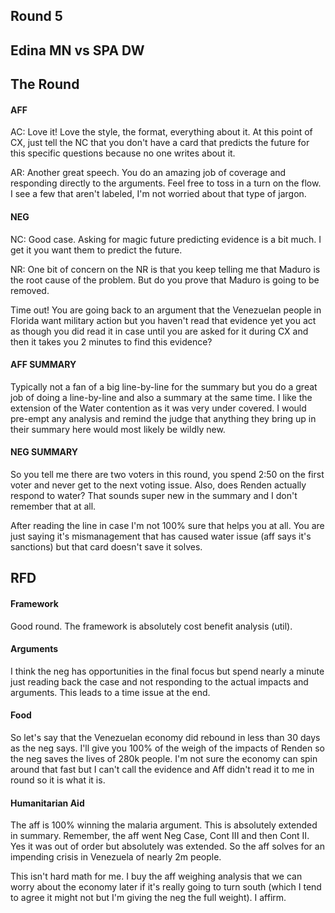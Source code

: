 ## Round 5
## Edina MN vs SPA DW

## The Round

#### AFF
AC: Love it!  Love the style, the format, everything about it.  At this point of CX, just tell the NC that you don't have a card that predicts the future for this specific questions because no one writes about it.

AR: Another great speech.  You do an amazing job of coverage and responding directly to the arguments.  Feel free to toss in a turn on the flow.  I see a few that aren't labeled, I'm not worried about that type of jargon.

#### NEG
NC: Good case.  Asking for magic future predicting evidence is a bit much.  I get it you want them to predict the future.

NR: One bit of concern on the NR is that you keep telling me that Maduro is the root cause of the problem.  But do you prove that Maduro is going to be removed.

Time out!  You are going back to an argument that the Venezuelan people in Florida want military action but you haven't read that evidence yet you act as though you did read it in case until you are asked for it during CX and then it takes you 2 minutes to find this evidence?

#### AFF SUMMARY
Typically not a fan of a big line-by-line for the summary but you do a great job of doing a line-by-line and also a summary at the same time.  I like the extension of the Water contention as it was very under covered.  I would pre-empt any analysis and remind the judge that anything they bring up in their summary here would most likely be wildly new.

#### NEG SUMMARY
So you tell me there are two voters in this round, you spend 2:50 on the first voter and never get to the next voting issue.  Also, does Renden actually respond to water?  That sounds super new in the summary and I don't remember that at all.

After reading the line in case I'm not 100% sure that helps you at all.  You are just saying it's mismanagement that has caused water issue (aff says it's sanctions) but that card doesn't save it solves.

## RFD

#### Framework
Good round.  The framework is absolutely cost benefit analysis (util).

#### Arguments
I think the neg has opportunities in the final focus but spend nearly a minute just reading back the case and not responding to the actual impacts and arguments.  This leads to a time issue at the end.

#### Food
So let's say that the Venezuelan economy did rebound in less than 30 days as the neg says.  I'll give you 100% of the weigh of the impacts of Renden so the neg saves the lives of 280k people.  I'm not sure the economy can spin around that fast but I can't call the evidence and Aff didn't read it to me in round so it is what it is.

#### Humanitarian Aid
The aff is 100% winning the malaria argument.  This is absolutely extended in summary.  Remember, the aff went Neg Case, Cont III and then Cont II.  Yes it was out of order but absolutely was extended.  So the aff solves for an impending crisis in Venezuela of nearly 2m people.

This isn't hard math for me.  I buy the aff weighing analysis that we can worry about the economy later if it's really going to turn south (which I tend to agree it might not but I'm giving the neg the full weight).  I affirm.
